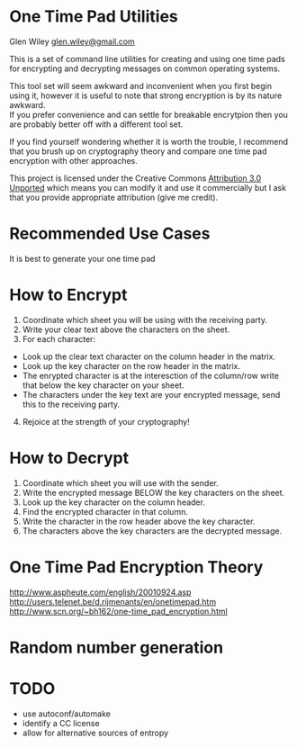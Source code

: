 One Time Pad Utilities
======================

Glen Wiley <glen.wiley@gmail.com>

This is a set of command line utilities for creating and using one time pads
for encrypting and decrypting messages on common operating systems.

This tool set will seem awkward and inconvenient when you first begin using it, however it is useful to note that strong encryption is by its nature awkward.  
If you prefer convenience and can settle for breakable encrytpion then you are probably better off with a different tool set.

If you find yourself wondering whether it is worth the trouble, I recommend that you brush up on cryptography theory and compare one time pad encryption with other approaches.

This project is licensed under the Creative Commons [Attribution 3.0 Unported](http://creativecommons.org/licenses/by/3.0/) which means you can modify it and use it commercially but I ask that you provide appropriate attribution (give me credit).

Recommended Use Cases
=====================

It is best to generate your one time pad 

How to Encrypt
==============
1. Coordinate which sheet you will be using with the receiving party.
2. Write your clear text above the characters on the sheet.
3. For each character:
- Look up the clear text character on the column header in the matrix.
- Look up the key character on the row header in the matrix.
- The enrypted character is at the interesction of the column/row write that below the key character on your sheet.
- The characters under the key text are your encrypted message, send this to the receiving party.
4. Rejoice at the strength of your cryptography!

How to Decrypt
==============
1. Coordinate which sheet you will use with the sender.
2. Write the encrypted message BELOW the key characters on the sheet.
3. Look up the key character on the column header.
4. Find the encrypted character in that column.
5. Write the character in the row header above the key character.
6. The characters above the key characters are the decrypted message.

One Time Pad Encryption Theory
==============================

http://www.aspheute.com/english/20010924.asp
http://users.telenet.be/d.rijmenants/en/onetimepad.htm
http://www.scn.org/~bh162/one-time_pad_encryption.html

Random number generation
========================

TODO
====
* use autoconf/automake
* identify a CC license
* allow for alternative sources of entropy
